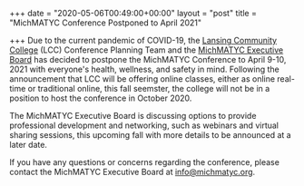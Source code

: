 +++
date = "2020-05-06T00:49:00+00:00"
layout = "post"
title = "MichMATYC Conference Postponed to April 2021"

+++
Due to the current pandemic of COVID-19, the <a href="http://internal.lcc.edu/mathematics/">Lansing Community College</a> (LCC) Conference Planning Team and the <a href="http://michmatyc.org/people">MichMATYC Executive Board</a> has decided to postpone the MichMATYC Conference to April 9-10, 2021 with everyone's health, wellness, and safety in mind. Following the announcement that LCC will be offering online classes, either as online real-time or traditional online, this fall seemster, the college will not be in a position to host the conference in October 2020.</br>

The MichMATYC Executive Board is discussing options to provide professional development and networking, such as webinars and virtual sharing sessions, this upcoming fall with more details to be announced at a later date.</br>

If you have any questions or concerns regarding the conference, please contact the MichMATYC Executive Board at <a href="mailto:info@michmatyc.org">info@michmatyc.org</a>.
